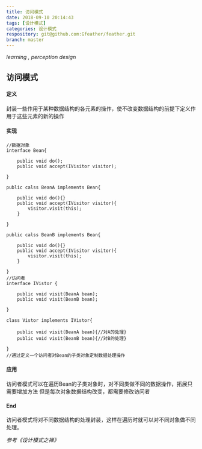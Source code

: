 ```yaml
---
title: 访问模式
date: 2018-09-10 20:14:43
tags: [设计模式]
categories: 设计模式
respository: git@github.com:Gfeather/feather.git
branch: master
---
```


*learning ,  perception design* 

## 访问模式

#### 定义

封装一些作用于某种数据结构的各元素的操作，使不改变数据结构的前提下定义作用于这些元素的新的操作

#### 实现

```
//数据对象
interface Bean{

	public void do();
	public void accept(IVisitor visitor);

}

public calss BeanA implements Bean{

	public void do(){}
	public void accept(IVisitor visitor){
		visitor.visit(this);
	}

}

public calss BeanB implements Bean{

	public void do(){}
	public void accept(IVisitor visitor){
		visitor.visit(this);
	}

}
//访问者
interface IVistor {

	public void visit(BeanA bean);
	public void visit(BeanB bean);

}

class Vistor implements IVistor{

	public void visit(BeanA bean){//对A的处理}
	public void visit(BeanB bean){//对B的处理}

}
//通过定义一个访问者对Bean的子类对象定制数据处理操作
```

#### 应用

访问者模式可以在遍历Bean的子类对象时，对不同类做不同的数据操作，拓展只需要增加方法
但是每次对象数据结构改变，都需要修改访问者

#### End

访问者模式将对不同数据结构的处理封装，这样在遍历时就可以对不同对象做不同处理。

*参考《设计模式之禅》*